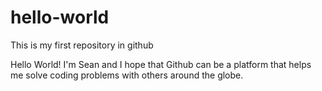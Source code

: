# hello-world
This is my first repository in github

Hello World!
I'm Sean and I hope that Github can be a platform that helps me solve coding problems with others around the globe.
